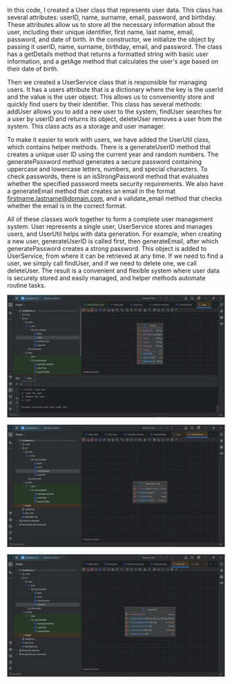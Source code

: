 In this code, I created a User class that represents user data. This class has several attributes: userID, name, surname, email, password, and birthday. These attributes allow us to store all the necessary information about the user, including their unique identifier, first name, last name, email, password, and date of birth. In the constructor, we initialize the object by passing it userID, name, surname, birthday, email, and password. The class has a getDetails method that returns a formatted string with basic user information, and a getAge method that calculates the user's age based on their date of birth.

Then we created a UserService class that is responsible for managing users. It has a users attribute that is a dictionary where the key is the userId and the value is the user object. This allows us to conveniently store and quickly find users by their identifier. This class has several methods: addUser allows you to add a new user to the system, findUser searches for a user by userID and returns its object, deleteUser removes a user from the system. This class acts as a storage and user manager.

To make it easier to work with users, we have added the UserUtil class, which contains helper methods. There is a generateUserID method that creates a unique user ID using the current year and random numbers. The generatePassword method generates a secure password containing uppercase and lowercase letters, numbers, and special characters. To check passwords, there is an isStrongPassword method that evaluates whether the specified password meets security requirements. We also have a generateEmail method that creates an email in the format firstname.lastname@domain.com, and a validate_email method that checks whether the email is in the correct format.

All of these classes work together to form a complete user management system. User represents a single user, UserService stores and manages users, and UserUtil helps with data generation. For example, when creating a new user, generateUserID is called first, then generateEmail, after which generatePassword creates a strong password. This object is added to UserService, from where it can be retrieved at any time. If we need to find a user, we simply call findUser, and if we need to delete one, we call deleteUser. The result is a convenient and flexible system where user data is securely stored and easily managed, and helper methods automate routine tasks.


![Diagram](UML%20Diagram%20User.png)

![Diagram](UML%20Diagram%20USerService.png)

![Diagram](UML%20Diagram%20UserUtil.png)





